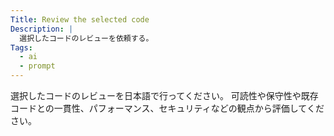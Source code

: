 ```yaml
---
Title: Review the selected code
Description: |
  選択したコードのレビューを依頼する。
Tags:
  - ai
  - prompt
---
```


選択したコードのレビューを日本語で行ってください。
可読性や保守性や既存コードとの一貫性、パフォーマンス、セキュリティなどの観点から評価してください。
